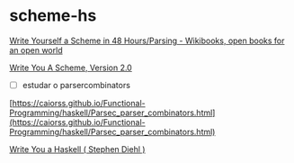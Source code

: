 # scheme-hs


[Write Yourself a Scheme in 48 Hours/Parsing - Wikibooks, open books for an open world](https://en.wikibooks.org/wiki/Write_Yourself_a_Scheme_in_48_Hours/Parsing)

[Write You A Scheme, Version 2.0](https://wespiser.com/writings/wyas/00_overview.html)

- [ ]  estudar o parsercombinators

[https://caiorss.github.io/Functional-Programming/haskell/Parsec_parser_combinators.html](https://caiorss.github.io/Functional-Programming/haskell/Parsec_parser_combinators.html)

[Write You a Haskell ( Stephen Diehl )](http://dev.stephendiehl.com/fun/002_parsers.html)

[](http://www.cs.nott.ac.uk/~pszgmh/Parsing.hs)
